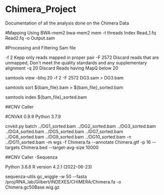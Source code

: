 # Chimera_Project

Documentation of all the analysis done on the Chimera Data

#Mapping Using BWA-mem2
bwa-mem2 mem -t threads Index Read_1.fq Read2.fq -o Output.sam

#Processing and Filtering Sam file

-f 2 Kepp only reads mapped in proper pair
-F 2572 Discard reads that are unmapped, Don't meet the quality standards and any supplementary alignment
-q 20 Discard Reads having MapQ below 20

samtools view -bhq 20 -f 2 -F 2572 DG3.sam > DG3.bam

samtools sort ${bam_file}.bam > ${bam_file}_sorted.bam

samtools index ${bam_file}_sorted.bam


##CNV Caller

#CNVkit 0.9.9
Python 3.7.9

cnvkit.py batch ../DG1_sorted.bam ../DG2_sorted.bam ../DG3_sorted.bam ../DG4_sorted.bam ../DG5_sorted.bam ../DG7_sorted.bam ../DG8_sorted.bam ../DG9_sorted.bam ../DG10_sorted.bam -n ../DG11_sorted.bam -m wgs -f Chimera.fa --annotate Chimera.gtf -p 16 --targets Chimera.bed --target-avg-size 10000


##CNV Caller -Sequenza

Python 3.6.6
R version 4.2.1 (2022-06-23)

sequenza-utils gc_wiggle -w 50 --fasta /proj/RNA_lab/Gilbert/INDEXES/CHIMERA/Chimera.fa -o Chimera.gc50Base.wig.gz

